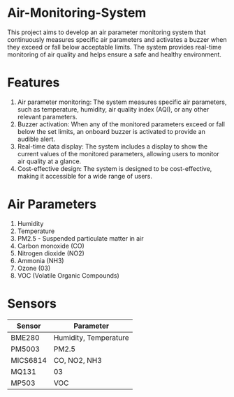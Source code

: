 # Air-Monitoring-System

This project aims to develop an air parameter monitoring system that continuously measures specific air parameters and activates a buzzer when they exceed or fall below acceptable limits. The system provides real-time monitoring of air quality and helps ensure a safe and healthy environment.

# Features
1. Air parameter monitoring: The system measures specific air parameters, such as temperature, humidity, air quality index (AQI), or any other relevant parameters.
2. Buzzer activation: When any of the monitored parameters exceed or fall below the set limits, an onboard buzzer is activated to provide an audible alert.
3. Real-time data display: The system includes a display to show the current values of the monitored parameters, allowing users to monitor air quality at a glance.
4. Cost-effective design: The system is designed to be cost-effective, making it accessible for a wide range of users.

# Air Parameters
1. Humidity
2. Temperature
3. PM2.5 - Suspended particulate matter in air
4. Carbon monoxide (CO)
5. Nitrogen dioxide (NO2)
6. Ammonia (NH3)
7. Ozone (03)
8. VOC (Volatile Organic Compounds)

# Sensors 
| Sensor   |     Parameter            |
| -------- | -----------------------  |
| BME280   |    Humidity, Temperature |
| PM5003   |    PM2.5                 |         
| MICS6814 |    CO, NO2, NH3          |
| MQ131    |    03                    |
| MP503    |    VOC                   |
